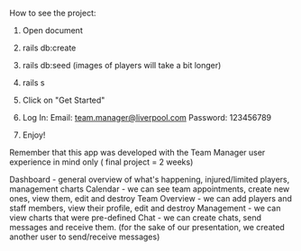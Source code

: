 How to see the project:

1. Open document

2. rails db:create
3. rails db:seed (images of players will take a bit longer)
4. rails s

5. Click on "Get Started"
6. Log In:
   Email: team.manager@liverpool.com
   Password: 123456789

7. Enjoy!

  Remember that this app was developed with the Team Manager user experience in mind only ( final project = 2 weeks)

   Dashboard - general overview of what's happening, injured/limited players, management charts
   Calendar - we can see team appointments, create new ones, view them, edit and destroy
   Team Overview - we can add players and staff members, view their profile, edit and destroy
   Management - we can view charts that were pre-defined
   Chat - we can create chats, send messages and receive them. (for the sake of our presentation, we created another user to send/receive messages)
   

